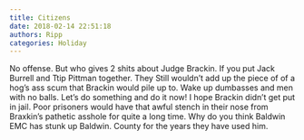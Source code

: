 ```yaml
---
title: Citizens
date: 2018-02-14 22:51:18
authors: Ripp
categories: Holiday
---
```


 No offense. But who gives 2 shits about Judge  Brackin.  If you put Jack Burrell and Ttip Pittman together. They Still wouldn’t add up the piece of of a hog’s ass scum that Brackin would pile up to. Wake up dumbasses and men with no balls. Let’s do something and do it now!  I hope Brackin didn’t get put in jail. Poor prisoners would have that awful stench in their nose from Braxkin’s pathetic asshole for quite a long time. Why do you think Baldwin EMC has stunk up Baldwin. County for the years they have used him.